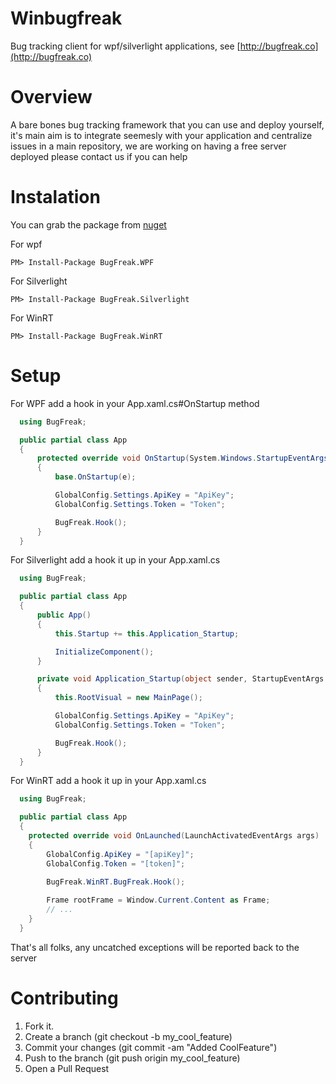 Winbugfreak
===========

Bug tracking client for wpf/silverlight applications, see [http://bugfreak.co](http://bugfreak.co)

Overview
========

A bare bones bug tracking framework that you can use and deploy yourself, it's main aim is to integrate seemesly 
with your application and centralize issues in a main repository, we are working on having a free server deployed
please contact us if you can help

Instalation
===========

You can grab the package from [nuget](http://www.nuget.org/)

For wpf
```
PM> Install-Package BugFreak.WPF
```

For Silverlight
```
PM> Install-Package BugFreak.Silverlight
```

For WinRT
```
PM> Install-Package BugFreak.WinRT
```

Setup
=============

For WPF add a hook in your App.xaml.cs#OnStartup method
```csharp
  using BugFreak;

  public partial class App
  {
      protected override void OnStartup(System.Windows.StartupEventArgs e)
      {
          base.OnStartup(e);

          GlobalConfig.Settings.ApiKey = "ApiKey";
          GlobalConfig.Settings.Token = "Token";

          BugFreak.Hook();
      }
  }

```

For Silverlight add a hook it up in your App.xaml.cs

```csharp
  using BugFreak;

  public partial class App
  {
      public App()
      {
          this.Startup += this.Application_Startup;

          InitializeComponent();
      }

      private void Application_Startup(object sender, StartupEventArgs e)
      {
          this.RootVisual = new MainPage();

          GlobalConfig.Settings.ApiKey = "ApiKey";
          GlobalConfig.Settings.Token = "Token";

          BugFreak.Hook();
      }
  }
```

For WinRT add a hook it up in your App.xaml.cs

```csharp
  using BugFreak;

  public partial class App
  {
	protected override void OnLaunched(LaunchActivatedEventArgs args)
	{
		GlobalConfig.ApiKey = "[apiKey]";
		GlobalConfig.Token = "[token]";
	
		BugFreak.WinRT.BugFreak.Hook();

		Frame rootFrame = Window.Current.Content as Frame;
		// ...
	}
  }
```

That's all folks, any uncatched exceptions will be reported back to the server

Contributing
============

1. Fork it.
2. Create a branch (git checkout -b my_cool_feature)
3. Commit your changes (git commit -am "Added CoolFeature")
4. Push to the branch (git push origin my_cool_feature)
5. Open a Pull Request
